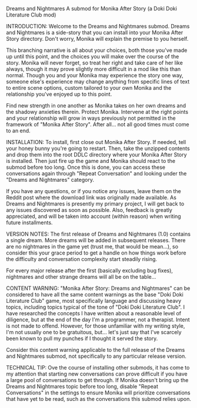 Dreams and Nightmares
A submod for Monika After Story (a Doki Doki Literature Club mod)

INTRODUCTION:
Welcome to the Dreams and Nightmares submod.  Dreams and Nightmares is a side-story that you can install
into your Monika After Story directory.  Don't worry, Monika will explain the premise to you herself.

This branching narrative is all about your choices, both those you've made up until this point, and
the choices you will make over the course of the story.  Monika will never forget, so treat her right
and take care of her like always, though it may prove slightly more difficult in a mod like this than
normal.  Though you and your Monika may experience the story one way, someone else's experience may
change anything from specific lines of text to entire scene options, custom tailored to your own Monika
and the relationship you've enjoyed up to this point.

Find new strength in one another as Monika takes on her own dreams and the shadowy anxieties therein.
Protect Monika.  Intervene at the right points and your relationship will grow in ways previously not
permitted in the framework of "Monika After Story".  After all... not all good times must come to an end.



INSTALLATION:
To install, first close out Monika After Story.  If needed, tell your honey bunny you're going to restart.
Then, take the unzipped contents and drop them into the root DDLC directory where your Monika After Story is
installed.  Then just fire up the game and Monika should react to the submod before too long.  Once this is
done, you can access these conversations again through "Repeat Conversation" and looking under the "Dreams
and Nightmares" category.

If you have any questions, or if you notice any issues, leave them on the Reddit post where the download
link was originally made available.  As Dreams and Nightmares is presently my primary project, I will get
back to any issues discovered as soon as possible.  Also, feedback is greatly appreciated, and will be taken
into account (within reason) when writing future installments.



VERSION NOTES:
The first release of Dreams and Nightmares (1.0) contains a single dream.  More dreams will be added in subsequent
releases.  There are no nightmares in the game yet (trust me, that would be mean...), so consider this your grace
period to get a handle on how things work before the difficulty and conversation complexity start steadily rising.

For every major release after the first (basically excluding bug fixes), nightmares and other strange dreams will
all be on the table...



CONTENT WARNING:
"Monika After Story:  Dreams and Nightmares" can be considered to have all the same content warnings as the base
"Doki Doki Literature Club" game, most specifically language and discussing heavy topics, including topics typical
of the tone of "Doki Doki Literature Club".  I have researched the concepts I have written about a reasonable level
of diligence, but at the end of the day I'm a programmer, not a therapist.  Intent is not made to offend.  However,
for those unfamiliar with my writing style, I'm not usually one to be gratuitous, but... let's just say that I've 
scarcely been known to pull my punches if I thought it served the story.

Consider this content warning applicable to the full release of the Dreams and Nightmares submod, not specifically
to any particular release version.



TECHNICAL TIP:
Ove the course of installing other submods, it has come to my attention that starting new conversations can
prove difficult if you have a large pool of conversations to get through.  If Monika doesn't bring up the
Dreams and Nightmares topic before too long, disable "Repeat Conversations" in the settings to ensure
Monika will prioritize conversations that have yet to be read, such as the conversations this submod
relies upon.
